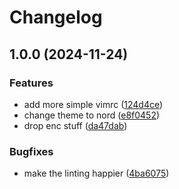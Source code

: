 # Changelog

## 1.0.0 (2024-11-24)


### Features

* add more simple vimrc ([124d4ce](https://github.com/tboerger/homeshick-vim/commit/124d4cef6f894abe4d26c012670fbd7cebfc0baf))
* change theme to nord ([e8f0452](https://github.com/tboerger/homeshick-vim/commit/e8f04524d19dc30e4befce0502824c446167bb5e))
* drop enc stuff ([da47dab](https://github.com/tboerger/homeshick-vim/commit/da47dabf9a1c4beede1a9f156408558ab05a30e7))


### Bugfixes

* make the linting happier ([4ba6075](https://github.com/tboerger/homeshick-vim/commit/4ba6075de61da4600798cce3383196bd0f166859))
